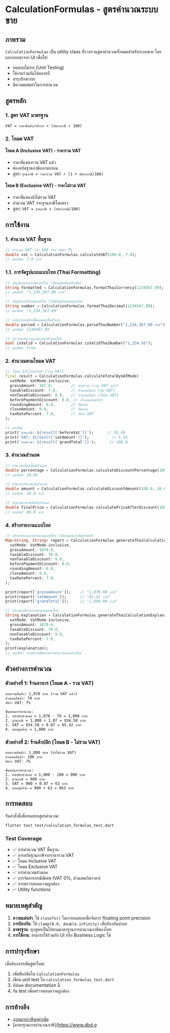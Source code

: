 # CalculationFormulas - สูตรคำนวณระบบขาย

## ภาพรวม

`CalculationFormulas` เป็น utility class ที่รวบรวมสูตรคำนวณทั้งหมดสำหรับระบบขาย โดยแยกออกมาจาก UI เพื่อให้:
- ทดสอบได้ง่าย (Unit Testing)
- ใช้งานร่วมกันได้หลายที่
- บำรุงรักษาง่าย
- มีความแม่นยำในการคำนวณ

## สูตรหลัก

### 1. สูตร VAT มาตรฐาน
```
VAT = ราคาสินค้า/บริการ × (อัตราภาษี ÷ 100)
```

### 2. โหมด VAT

#### โหมด A (Inclusive VAT) - ราคารวม VAT
- ราคาที่แสดงรวม VAT แล้ว
- ต้องสกัดฐานภาษีออกมาก่อน
- สูตร: `ฐานภาษี = ราคารวม VAT ÷ (1 + อัตราภาษี/100)`

#### โหมด B (Exclusive VAT) - ราคาไม่รวม VAT  
- ราคาที่แสดงยังไม่รวม VAT
- คำนวณ VAT จากฐานภาษีโดยตรง
- สูตร: `VAT = ฐานภาษี × (อัตราภาษี/100)`

## การใช้งาน

### 1. คำนวณ VAT พื้นฐาน
```dart
// คำนวณ VAT จาก 100 บาท อัตรา 7%
double vat = CalculationFormulas.calculateVAT(100.0, 7.0);
// ผลลัพธ์: 7.0 บาท
```

### 1.1. การจัดรูปแบบแบบไทย (Thai Formatting)
```dart
// จัดรูปแบบสกุลเงินแบบไทย (มีคอมม่าคั่นหลักพัน)
String formatted = CalculationFormulas.formatThaiCurrency(1234567.89);
// ผลลัพธ์: "1,234,567.89 บาท"

// จัดรูปแบบตัวเลขแบบไทย (ไม่มีสัญลักษณ์สกุลเงิน)
String number = CalculationFormulas.formatThaiDecimal(1234567.89);
// ผลลัพธ์: "1,234,567.89"

// แปลงจากสตริงที่มีคอมม่าเป็นตัวเลข
double parsed = CalculationFormulas.parseThaiNumber("1,234,567.89 บาท");
// ผลลัพธ์: 1234567.89

// ตรวจสอบความถูกต้องของตัวเลขไทย
bool isValid = CalculationFormulas.isValidThaiNumber("1,234.56");
// ผลลัพธ์: true
```

### 2. คำนวณตามโหมด VAT
```dart
// โหมด Inclusive (รวม VAT)
final result = CalculationFormulas.calculateTotalByVATMode(
  vatMode: VatMode.inclusive,
  grossAmount: 107.0,        // ยอดรวม (รวม VAT แล้ว)
  taxableDiscount: 7.0,      // ส่วนลดสินค้า (คิด VAT)
  nonTaxableDiscount: 0.0,   // ส่วนลดสินค้า (ไม่คิด VAT)
  beforePaymentDiscount: 0.0, // ส่วนลดก่อนชำระ
  roundingAmount: 0.0,       // ปัดเศษ
  closeAmount: 0.0,          // ปิดยอด
  taxRatePercent: 7.0,       // อัตรา VAT
);

// ผลลัพธ์
print('ฐานภาษี: ${result['beforeVat']}');      // 93.46
print('VAT: ${result['vatAmount']}');          // 6.54
print('ยอดรวม: ${result['grandTotal']}');      // 100.0
```

### 3. คำนวณส่วนลด
```dart
// คำนวณเปอร์เซ็นต์ส่วนลด
double percentage = CalculationFormulas.calculateDiscountPercentage(100.0, 20.0);
// ผลลัพธ์: 20.0%

// คำนวณจำนวนเงินส่วนลด
double amount = CalculationFormulas.calculateDiscountAmount(100.0, 20.0);
// ผลลัพธ์: 20.0 บาท

// คำนวณราคาหลังหักส่วนลด
double finalPrice = CalculationFormulas.calculatePriceAfterDiscount(100.0, 20.0);
// ผลลัพธ์: 80.0 บาท
```

### 4. สร้างรายงานแบบไทย
```dart
// สร้างรายงานการคำนวณแบบไทย (มีคอมม่าและสัญลักษณ์)
Map<String, String> report = CalculationFormulas.generateThaiCalculationReport(
  vatMode: VatMode.inclusive,
  grossAmount: 1070.0,
  taxableDiscount: 70.0,
  nonTaxableDiscount: 0.0,
  beforePaymentDiscount: 0.0,
  roundingAmount: 0.0,
  closeAmount: 0.0,
  taxRatePercent: 7.0,
);

print(report['grossAmount']);    // "1,070.00 บาท"
print(report['vatAmount']);      // "65.42 บาท"
print(report['grandTotal']);     // "1,000.00 บาท"

// สร้างคำอธิบายการคำนวณแบบไทย
String explanation = CalculationFormulas.generateThaiCalculationExplanation(
  vatMode: VatMode.inclusive,
  grossAmount: 1070.0,
  taxableDiscount: 70.0,
  nonTaxableDiscount: 0.0,
  taxRatePercent: 7.0,
);
print(explanation);
// ผลลัพธ์: คำอธิบายขั้นตอนการคำนวณแบบละเอียด
```

## ตัวอย่างการคำนวณ

### ตัวอย่างที่ 1: ร้านอาหาร (โหมด A - รวม VAT)
```
ยอดรวมสินค้า: 1,070 บาท (รวม VAT แล้ว)
ส่วนลดสินค้า: 70 บาท
อัตรา VAT: 7%

ขั้นตอนการคำนวณ:
1. หลังหักส่วนลด = 1,070 - 70 = 1,000 บาท
2. ฐานภาษี = 1,000 ÷ 1.07 = 934.58 บาท
3. VAT = 934.58 × 0.07 = 65.42 บาท
4. ยอดสุดท้าย = 1,000 บาท
```

### ตัวอย่างที่ 2: ร้านค้าปลีก (โหมด B - ไม่รวม VAT)
```
ยอดรวมสินค้า: 1,000 บาท (ยังไม่รวม VAT)
ส่วนลดสินค้า: 100 บาท
อัตรา VAT: 7%

ขั้นตอนการคำนวณ:
1. หลังหักส่วนลด = 1,000 - 100 = 900 บาท
2. ฐานภาษี = 900 บาท
3. VAT = 900 × 0.07 = 63 บาท
4. ยอดสุดท้าย = 900 + 63 = 963 บาท
```

## การทดสอบ

รันคำสั่งนี้เพื่อทดสอบสูตรคำนวณ:
```bash
flutter test test/calculation_formulas_test.dart
```

### Test Coverage
- ✅ การคำนวณ VAT พื้นฐาน
- ✅ การสกัดฐานภาษีจากราคารวม VAT
- ✅ โหมด Inclusive VAT
- ✅ โหมด Exclusive VAT
- ✅ การคำนวณส่วนลด
- ✅ การจัดการกรณีพิเศษ (VAT 0%, ส่วนลดเกินราคา)
- ✅ การตรวจสอบความถูกต้อง
- ✅ Utility functions

## หมายเหตุสำคัญ

1. **ความแม่นยำ**: ใช้ `closeTo()` ในการทดสอบเพื่อจัดการ floating point precision
2. **การป้องกัน**: ใช้ `clamp(0.0, double.infinity)` เพื่อป้องกันค่าลบ
3. **มาตรฐาน**: ทุกสูตรเป็นไปตามมาตรฐานการคำนวณภาษีของไทย
4. **การใช้งาน**: สามารถใช้ร่วมกับ UI หรือ Business Logic ได้

## การบำรุงรักษา

เมื่อต้องการเพิ่มสูตรใหม่:
1. เพิ่มฟังก์ชันใน `CalculationFormulas`
2. เขียน unit test ใน `calculation_formulas_test.dart`
3. อัปเดต documentation นี้
4. รัน test เพื่อตรวจสอบความถูกต้อง

## การอ้างอิง

- [กฎหมายภาษีมูลค่าเพิ่ม](https://www.rd.go.th/)
- [มาตรฐานการคำนวณภาษี](https://www.dbd.g